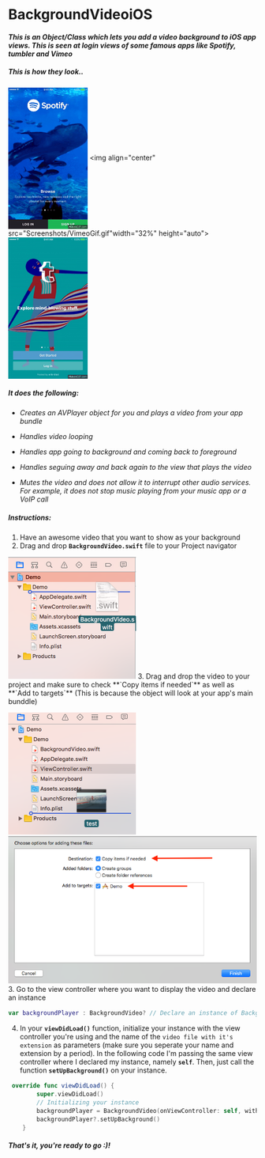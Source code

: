 # BackgroundVideoiOS
#### *This is an Object/Class which lets you add a video background to iOS app views. This is seen at login views of some famous apps like Spotify, tumbler and Vimeo*

##### This is how they look.. 

<img align="center" src="Screenshots/SpotifyGif.gif" width="32%" height="auto"> <img  align="center" src="Screenshots/VimeoGif.gif"width="32%" height="auto"> <img  align="center" src="Screenshots/TumblerGif.gif" width="32%" height="auto">

##### It does the following: 
* *Creates an AVPlayer object for you and plays a video from your app bundle*

* *Handles video looping*

* *Handles app going to background and coming back to foreground*

* *Handles seguing away and back again to the view that plays the video*

* *Mutes the video and does not allow it to interrupt other audio services. For example, it does not stop music playing from your music app or a VoIP call*

##### Instructions:
1. Have an awesome video that you want to show as your background 
2. Drag and drop **`BackgroundVideo.swift`** file to your Project navigator

<img src="Screenshots/dragdrop1.png">  
3. Drag and drop the video to your project and make sure to check **`Copy items if needed`** as well as **`Add to targets`** (This is because the object will look at your app's main bunddle)

<img src="Screenshots/dragdrop2.png"> <img src="Screenshots/instruction.png">  
3. Go to the view controller where you want to display the video and declare an instance
```swift
var backgroundPlayer : BackgroundVideo? // Declare an instance of BackgroundVideo called backgroundPlayer
```
4. In your **`viewDidLoad()`** function, initialize your instance with the view controller you're using and the name of the `video file with it's extension` as parameters (make sure you seperate your name and extension by a period). In the following code I'm passing the same view controller where I declared my instance, namely **`self`**. Then, just call the function **`setUpBackground()`** on your instance. 
```swift
 override func viewDidLoad() {
        super.viewDidLoad()
        // Initializing your instance 
        backgroundPlayer = BackgroundVideo(onViewController: self, withVideoURL: "test.mp4") // Passing self and video name with extension
        backgroundPlayer?.setUpBackground() 
    }

```
##### That's it, you're ready to go :)!
